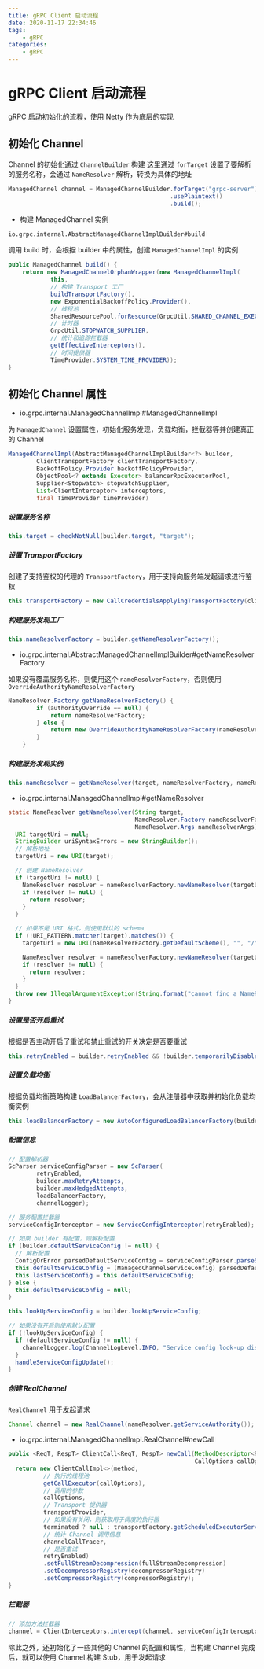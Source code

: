 ```yaml
---
title: gRPC Client 启动流程
date: 2020-11-17 22:34:46
tags:
    - gRPC
categories: 
    - gRPC
---
```


# gRPC Client 启动流程

gRPC 启动初始化的流程，使用 Netty 作为底层的实现

##  初始化 Channel 

Channel 的初始化通过 `ChannelBuilder` 构建
这里通过 `forTarget` 设置了要解析的服务名称，会通过 `NameResolver` 解析，转换为具体的地址

```java
ManagedChannel channel = ManagedChannelBuilder.forTarget("grpc-server")
                                              .usePlaintext()
                                              .build();
``` 

- 构建 ManagedChannel 实例

`io.grpc.internal.AbstractManagedChannelImplBuilder#build`

调用 build 时，会根据 builder 中的属性，创建 `ManagedChannelImpl` 的实例 

```java
public ManagedChannel build() {
    return new ManagedChannelOrphanWrapper(new ManagedChannelImpl(
            this,
            // 构建 Transport 工厂
            buildTransportFactory(),
            new ExponentialBackoffPolicy.Provider(),
            // 线程池
            SharedResourcePool.forResource(GrpcUtil.SHARED_CHANNEL_EXECUTOR),
            // 计时器
            GrpcUtil.STOPWATCH_SUPPLIER,
            // 统计和追踪拦截器
            getEffectiveInterceptors(),
            // 时间提供器
            TimeProvider.SYSTEM_TIME_PROVIDER));
}
```


## 初始化 Channel 属性

- io.grpc.internal.ManagedChannelImpl#ManagedChannelImpl

为 `ManagedChannel` 设置属性，初始化服务发现，负载均衡，拦截器等并创建真正的 Channel 


```java
ManagedChannelImpl(AbstractManagedChannelImplBuilder<?> builder,
        ClientTransportFactory clientTransportFactory,
        BackoffPolicy.Provider backoffPolicyProvider,
        ObjectPool<? extends Executor> balancerRpcExecutorPool,
        Supplier<Stopwatch> stopwatchSupplier,
        List<ClientInterceptor> interceptors,
        final TimeProvider timeProvider)
```

##### 设置服务名称

```java
this.target = checkNotNull(builder.target, "target");
```

##### 设置  TransportFactory

创建了支持鉴权的代理的 `TransportFactory`，用于支持向服务端发起请求进行鉴权

```java
this.transportFactory = new CallCredentialsApplyingTransportFactory(clientTransportFactory, this.executor);
```


##### 构建服务发现工厂

```java
this.nameResolverFactory = builder.getNameResolverFactory();
```

- io.grpc.internal.AbstractManagedChannelImplBuilder#getNameResolverFactory

如果没有覆盖服务名称，则使用这个 `nameResolverFactory`，否则使用 `OverrideAuthorityNameResolverFactory`

```java
NameResolver.Factory getNameResolverFactory() {
        if (authorityOverride == null) {
            return nameResolverFactory;
        } else {
            return new OverrideAuthorityNameResolverFactory(nameResolverFactory, authorityOverride);
        }
    }
```

##### 构建服务发现实例

```java
this.nameResolver = getNameResolver(target, nameResolverFactory, nameResolverArgs);
``` 

- io.grpc.internal.ManagedChannelImpl#getNameResolver

```java
static NameResolver getNameResolver(String target,
                                    NameResolver.Factory nameResolverFactory,
                                    NameResolver.Args nameResolverArgs) {
  URI targetUri = null;
  StringBuilder uriSyntaxErrors = new StringBuilder();
  // 解析地址
  targetUri = new URI(target);

  // 创建 NameResolver
  if (targetUri != null) {
    NameResolver resolver = nameResolverFactory.newNameResolver(targetUri, nameResolverArgs);
    if (resolver != null) {
      return resolver;
    }
  }

  // 如果不是 URI 格式，则使用默认的 schema
  if (!URI_PATTERN.matcher(target).matches()) {
    targetUri = new URI(nameResolverFactory.getDefaultScheme(), "", "/" + target, null);

    NameResolver resolver = nameResolverFactory.newNameResolver(targetUri, nameResolverArgs);
    if (resolver != null) {
      return resolver;
    }
  }
  throw new IllegalArgumentException(String.format("cannot find a NameResolver for %s%s", target, uriSyntaxErrors.length() > 0 ? " (" + uriSyntaxErrors + ")" : ""));
}
```


##### 设置是否开启重试

根据是否主动开启了重试和禁止重试的开关决定是否要重试

```java
this.retryEnabled = builder.retryEnabled && !builder.temporarilyDisableRetry;
```

##### 设置负载均衡

根据负载均衡策略构建 `LoadBalancerFactory`，会从注册器中获取并初始化负载均衡实例

```java
this.loadBalancerFactory = new AutoConfiguredLoadBalancerFactory(builder.defaultLbPolicy);
```


##### 配置信息

```java
// 配置解析器
ScParser serviceConfigParser = new ScParser(
        retryEnabled,
        builder.maxRetryAttempts,
        builder.maxHedgedAttempts,
        loadBalancerFactory,
        channelLogger);

// 服务配置拦截器
serviceConfigInterceptor = new ServiceConfigInterceptor(retryEnabled);

// 如果 builder 有配置，则解析配置
if (builder.defaultServiceConfig != null) {
  // 解析配置
  ConfigOrError parsedDefaultServiceConfig = serviceConfigParser.parseServiceConfig(builder.defaultServiceConfig);
  this.defaultServiceConfig = (ManagedChannelServiceConfig) parsedDefaultServiceConfig.getConfig();
  this.lastServiceConfig = this.defaultServiceConfig;
} else {
  this.defaultServiceConfig = null;
}

this.lookUpServiceConfig = builder.lookUpServiceConfig;

// 如果没有开启则使用默认配置
if (!lookUpServiceConfig) {
  if (defaultServiceConfig != null) {
    channelLogger.log(ChannelLogLevel.INFO, "Service config look-up disabled, using default service config");
  }
  handleServiceConfigUpdate();
}
```

##### 创建 RealChannel 

`RealChannel` 用于发起请求

```java
Channel channel = new RealChannel(nameResolver.getServiceAuthority());
```

- io.grpc.internal.ManagedChannelImpl.RealChannel#newCall

```java
public <ReqT, RespT> ClientCall<ReqT, RespT> newCall(MethodDescriptor<ReqT, RespT> method,
                                                     CallOptions callOptions) {
  return new ClientCallImpl<>(method,
          // 执行的线程池
          getCallExecutor(callOptions),
          // 调用的参数
          callOptions,
          // Transport 提供器
          transportProvider,
          // 如果没有关闭，则获取用于调度的执行器
          terminated ? null : transportFactory.getScheduledExecutorService(),
          // 统计 Channel 调用信息
          channelCallTracer,
          // 是否重试
          retryEnabled)
          .setFullStreamDecompression(fullStreamDecompression)
          .setDecompressorRegistry(decompressorRegistry)
          .setCompressorRegistry(compressorRegistry);
}
```

##### 拦截器

```java
// 添加方法拦截器
channel = ClientInterceptors.intercept(channel, serviceConfigInterceptor);
```

除此之外，还初始化了一些其他的 Channel 的配置和属性，当构建 Channel 完成后，就可以使用 Channel 构建 Stub，用于发起请求